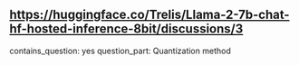 ## https://huggingface.co/Trelis/Llama-2-7b-chat-hf-hosted-inference-8bit/discussions/3

contains_question: yes
question_part: Quantization method